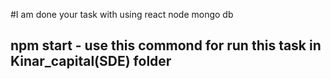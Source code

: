 #I am done your task with using react node mongo db 
## npm start   - use this commond for run this task in Kinar_capital(SDE) folder
